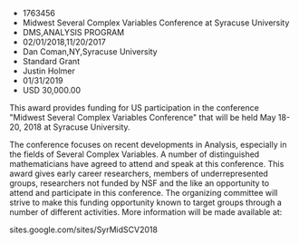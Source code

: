 
* 1763456
* Midwest Several Complex Variables Conference at Syracuse University
* DMS,ANALYSIS PROGRAM
* 02/01/2018,11/20/2017
* Dan Coman,NY,Syracuse University
* Standard Grant
* Justin Holmer
* 01/31/2019
* USD 30,000.00

This award provides funding for US participation in the conference "Midwest
Several Complex Variables Conference" that will be held May 18-20, 2018 at
Syracuse University.

The conference focuses on recent developments in Analysis, especially in the
fields of Several Complex Variables. A number of distinguished mathematicians
have agreed to attend and speak at this conference. This award gives early
career researchers, members of underrepresented groups, researchers not funded
by NSF and the like an opportunity to attend and participate in this conference.
The organizing committee will strive to make this funding opportunity known to
target groups through a number of different activities. More information will be
made available at:

sites.google.com/sites/SyrMidSCV2018
